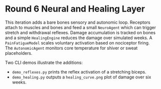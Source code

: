 # Round 6 Neural and Healing Layer

This iteration adds a bare bones sensory and autonomic loop. Receptors attach to
muscles and bones and feed a small `NeuroAgent` which can trigger stretch and
withdrawal reflexes.  Damage accumulation is tracked on bones and a simple
`HealingEngine` reduces the damage over simulated weeks.  A `PainFatigueModel`
scales voluntary activation based on nociceptor firing.  The `AutonomicAgent`
monitors core temperature for shiver or sweat placeholders.

Two CLI demos illustrate the additions:

- `demo_reflexes.py` prints the reflex activation of a stretching biceps.
- `demo_healing.py` outputs a `healing_curve.png` plot of damage over six weeks.
